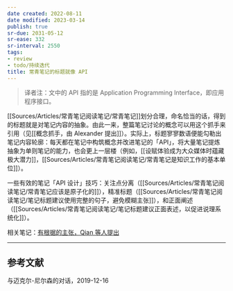 ```yaml
---
date created: 2022-08-11
date modified: 2023-03-14
publish: true
sr-due: 2031-05-12
sr-ease: 332
sr-interval: 2550
tags:
- review
- todo/持续迭代
title: 常青笔记的标题就像 API
---
```

> 译者注：文中的 API 指的是 Application Programming Interface，即应用程序接口。

[[Sources/Articles/常青笔记阅读笔记/常青笔记]]划分合理，命名恰当的话，得到的标题就是对笔记内容的抽象。由此一来，整篇笔记讨论的概念可以用这个抓手来引用（见[[概念抓手，由 Alexander 提出]]）。实际上，标题寥寥数语便能勾勒出笔记内容轮廓：每天都在笔记中构筑概念并改进笔记的「API」，将大量笔记提炼抽象为单则笔记的能力，也会更上一层楼（例如，[[设赋体验成为大众媒体时蕴藏极大潜力]]，[[Sources/Articles/常青笔记阅读笔记/常青笔记是知识工作的基本单位]]）。

一些有效的笔记「API 设计」技巧：关注点分离（[[Sources/Articles/常青笔记阅读笔记/常青笔记应该是原子化的]]），精准标题（[[Sources/Articles/常青笔记阅读笔记/笔记标题建议使用完整的句子，避免模糊主张]]），和正面阐述（[[Sources/Articles/常青笔记阅读笔记/笔记标题建议正面表述，以促进说理系统化]]）。

相关笔记：[有根据的主张，Qian 等人提出](https://notes.andymatuschak.org/z8D1DJ4663xTUx2P3ztA8hM5FsmtbYmgRfPnC)

___

## 参考文献

与迈克尔-尼尔森的对话，2019-12-16
